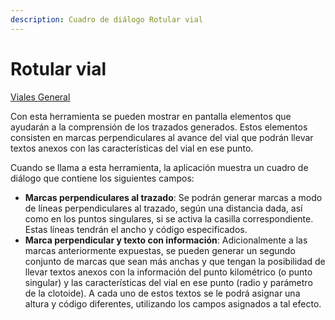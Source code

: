 ```yaml
---
description: Cuadro de diálogo Rotular vial
---
```


# Rotular vial

[ Viales General](../../fichas-de-herramientas/untitled-256/untitled-328.md)

Con esta herramienta se pueden mostrar en pantalla elementos que ayudarán a la comprensión de los trazados generados. Estos elementos consisten en marcas perpendiculares al avance del vial que podrán llevar textos anexos con las características del vial en ese punto.

Cuando se llama a esta herramienta, la aplicación muestra un cuadro de diálogo que contiene los siguientes campos:

* **Marcas perpendiculares al trazado**: Se podrán generar marcas a modo de líneas perpendiculares al trazado, según una distancia dada, así como en los puntos singulares, si se activa la casilla correspondiente. Estas líneas tendrán el ancho y código especificados.
* **Marca perpendicular y texto con información**: Adicionalmente a las marcas anteriormente expuestas, se pueden generar un segundo conjunto de marcas que sean más anchas y que tengan la posibilidad de llevar textos anexos con la información del punto kilométrico \(o punto singular\) y las características del vial en ese punto \(radio y parámetro de la clotoide\). A cada uno de estos textos se le podrá asignar una altura y código diferentes, utilizando los campos asignados a tal efecto.

